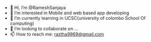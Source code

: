 - 👋 Hi, I’m @RameshSanjaya
- 👀 I’m interested in Mobile and web based app developing
- 🌱 I’m currently learning in UCSC(university of colombo School Of computing)
- 💞️ I’m looking to collaborate on ...
- 📫 How to reach me: raztha9969@gmail.com

<!---
Ramesh9969/Ramesh9969 is a ✨ special ✨ repository because its `README.md` (this file) appears on your GitHub profile.
You can click the Preview link to take a look at your changes.
--->
